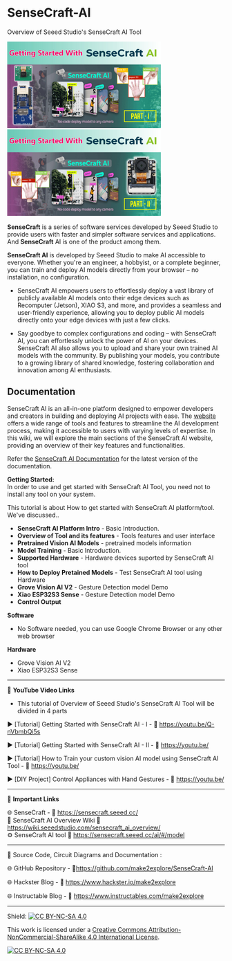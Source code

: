 # SenseCraft-AI
Overview of Seeed Studio's SenseCraft AI Tool 


<img src="/Images/senseCraft-1-thmb.jpg" height="200"> &nbsp; &nbsp; &nbsp; &nbsp; &nbsp; <img src="/Images/senseCraft-2-thmb.jpg" height="200" > 
  
**SenseCraft** is a series of software services developed by Seeed Studio to provide users with faster and simpler software services and applications. And **SenseCraft** AI is one of the product among them.

**SenseCraft AI** is developed by Seeed Studio to make AI accessible to everyone. Whether you're an engineer, a hobbyist, or a complete beginner, you can train and deploy AI models directly from your browser – no installation, no configuration.

- SenseCraft AI empowers users to effortlessly deploy a vast library of publicly available AI models onto their edge devices such as Recomputer (Jetson), XIAO S3, and more, and provides a seamless and user-friendly experience, allowing you to deploy public AI models directly onto your edge devices with just a few clicks.  
  
- Say goodbye to complex configurations and coding – with SenseCraft AI, you can effortlessly unlock the power of AI on your devices. SenseCraft AI also allows you to upload and share your own trained AI models with the community. By publishing your models, you contribute to a growing library of shared knowledge, fostering collaboration and innovation among AI enthusiasts.

## Documentation

SenseCraft AI is an all-in-one platform designed to empower developers and creators in building and deploying AI projects with ease. The [website](https://sensecraft.seeed.cc/) offers a wide range of tools and features to streamline the AI development process, making it accessible to users with varying levels of expertise. In this wiki, we will explore the main sections of the SenseCraft AI website, providing an overview of their key features and functionalities.  

Refer the [SenseCraft AI Documentation](https://wiki.seeedstudio.com/sensecraft_ai_overview/) for the latest version of the documentation.

**Getting Started:**  
In order to use and get started with SenseCraft AI Tool, you need not to install any tool on your system.  

This tutorial is about How to get started with SenseCraft AI platform/tool. We've discussed..  
- **SenseCraft AI Platform Intro** - Basic Introduction. 
- **Overview of Tool and its features** - Tools features and user interface
- **Pretrained Vision AI Models** - pretrained models information
- **Model Training** - Basic Introduction. 
- **Supported Hardware** - Hardware devices suported by SenseCraft AI tool
- **How to Deploy Pretained Models** - Test SenseCraft AI tool using Hardware
- **Grove Vision AI V2** - Gesture Detection model Demo
- **Xiao ESP32S3 Sense** - Gesture Detection model Demo
- **Control Output**


**Software**
- No Software needed, you can use Google Chrome Browser or any other web browser
  
**Hardware**
- Grove Vision AI V2  
- Xiao ESP32S3 Sense  

------------------------------------------------------------------------------------------------------

📕 **YouTube Video Links**  

- This tutorial of Overview of Seeed Studio's SenseCraft AI Tool will be divided in 4 parts

▶️  [Tutorial] Getting Started with SenseCraft AI - I - 🔗  https://youtu.be/Q-nVbmbQi5s  

▶️  [Tutorial] Getting Started with SenseCraft AI - II - 🔗  https://youtu.be/   

▶️  [Tutorial] How to Train your custom vision AI model using SenseCraft AI Tool - 🔗  https://youtu.be/     
  
▶️  [DIY Project] Control Appliances with Hand Gestures - 🔗  https://youtu.be/    

-------------------------------------------------------------------------------------------------------
📒 **Important Links**  
 
🌐 SenseCraft - 🔗 https://sensecraft.seeed.cc/   
📙 SenseCraft AI Overview Wiki 🔗 https://wiki.seeedstudio.com/sensecraft_ai_overview/   
⚙️ SenseCraft AI tool 🔗 https://sensecraft.seeed.cc/ai/#/model


------------------------------------------------------------------------------------------------------

📜 Source Code, Circuit Diagrams and Documentation : 

🌐 GitHub Repository - 🔗https://github.com/make2explore/SenseCraft-AI  
  
🌐 Hackster Blog - 🔗 https://www.hackster.io/make2explore  
  
🌐 Instructable Blog - 🔗 https://www.instructables.com/make2explore  
  

------------------------------------------------------------------------------------------  

Shield: [![CC BY-NC-SA 4.0][cc-by-nc-sa-shield]][cc-by-nc-sa]

This work is licensed under a
[Creative Commons Attribution-NonCommercial-ShareAlike 4.0 International License][cc-by-nc-sa].

[![CC BY-NC-SA 4.0][cc-by-nc-sa-image]][cc-by-nc-sa]

[cc-by-nc-sa]: http://creativecommons.org/licenses/by-nc-sa/4.0/
[cc-by-nc-sa-image]: https://licensebuttons.net/l/by-nc-sa/4.0/88x31.png
[cc-by-nc-sa-shield]: https://img.shields.io/badge/License-CC%20BY--NC--SA%204.0-lightgrey.svg